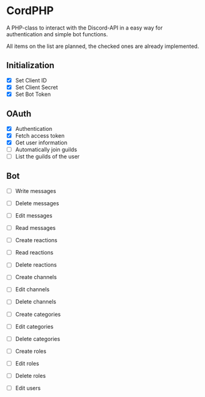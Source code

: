# CordPHP
A PHP-class to interact with the Discord-API in a easy way for authentication and simple bot functions.

All items on the list are planned, the checked ones are already implemented.

## Initialization
- [x] Set Client ID
- [x] Set Client Secret
- [x] Set Bot Token

## OAuth
- [x] Authentication
- [x] Fetch access token
- [x] Get user information
- [ ] Automatically join guilds
- [ ] List the guilds of the user

## Bot
- [ ] Write messages
- [ ] Delete messages
- [ ] Edit messages
- [ ] Read messages

- [ ] Create reactions
- [ ] Read reactions
- [ ] Delete reactions

- [ ] Create channels
- [ ] Edit channels
- [ ] Delete channels

- [ ] Create categories
- [ ] Edit categories
- [ ] Delete categories

- [ ] Create roles
- [ ] Edit roles
- [ ] Delete roles

- [ ] Edit users

